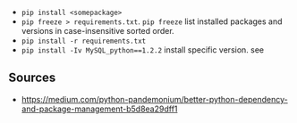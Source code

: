
- `pip install <somepackage>`
- `pip freeze > requirements.txt`. `pip freeze` list installed packages and versions in case-insensitive sorted order. 
- `pip install -r requirements.txt`
- `pip install -Iv MySQL_python==1.2.2` install specific version. see

## Sources

- https://medium.com/python-pandemonium/better-python-dependency-and-package-management-b5d8ea29dff1